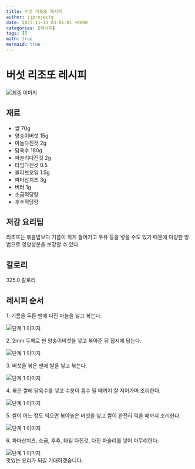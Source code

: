 ```yaml
---
title: 버섯 리조또 레시피
author: jjprojectg
date: 2023-11-13 03:01:01 +0000
categories: [레시피]
tags: []
math: true
mermaid: true
---
```

<meta name="og:type" content="website"/>
<meta charset="UTF-8"/>
<div class="header">
  <h1>버섯 리조또 레시피</h1>
</div>

<div class="container my-4">
  <div class="row">
    <div class="col-12 col-md-6">
      <div class="recipe-image">
        <img src="http://www.foodsafetykorea.go.kr/uploadimg/20141117/20141117053339_1416213219624.jpg" class="step-image" alt="최종 이미지"/>
      </div>
    </div>
    <div class="col-12 col-md-6">
      <div class="ingredients">
        <h2>재료</h2>
        <ul class="card">
          <li> 쌀 70g </li>
          <li>  양송이버섯 15g </li>
          <li>  마늘다진것 2g </li>
          <li>  닭육수 180g </li>
          <li>  파슬리다진것 2g </li>
          <li>  타임다진것 0.5 </li>
          <li>  올리브오일 1.5g </li>
          <li>  파마산치즈 3g </li>
          <li>  버터 1g </li>
          <li>  소금적당량 </li>
          <li>  후추적당량 </li>
</ul>
      </div>
    </div>
    <div class="col-12 col-md-6">
      <div class="ingredients">
        <h2>저감 요리팁</h2>
        <div class="card"> 
          <p>
            리조또는 볶음밥보다 기름이 적게 들어가고 우유 등을 넣을 수도 있기 때문에 다양한 방법으로 영양성분을 보강할 수 있다.
          </p>
        </div>
      </div>
      <div class="ingredients">
        <h2>칼로리</h2>
        <div class="card"> 
          <p>
            325.0 칼로리
          </p>
        </div>
      </div>
    </div>
  </div>

  <h2 class="my-4">레시피 순서</h2>
  <div class="card recipe-card">
    <div class="card-body recipe-step">
      <p class="card-text step-description">1. 기름을 두른 팬에 다진 마늘을 넣고 볶는다.</p>
      <img src="http://www.foodsafetykorea.go.kr/uploadimg/cook/788-1.jpg" alt="단계 1 이미지" class="step-image"/>
    </div>
  </div>
  <div class="card recipe-card">
    <div class="card-body recipe-step">
      <p class="card-text step-description">2. 2mm 두께로 썬 양송이버섯을 넣고 볶아준 뒤 접시에 담는다.</p>
      <img src="http://www.foodsafetykorea.go.kr/uploadimg/cook/788-2.jpg" alt="단계 1 이미지" class="step-image"/>
    </div>
  </div>
  <div class="card recipe-card">
    <div class="card-body recipe-step">
      <p class="card-text step-description">3. 버섯을 볶은 팬에 쌀을 넣고 볶는다.</p>
      <img src="http://www.foodsafetykorea.go.kr/uploadimg/cook/788-3.jpg" alt="단계 1 이미지" class="step-image"/>
    </div>
  </div>
  <div class="card recipe-card">
    <div class="card-body recipe-step">
      <p class="card-text step-description">4. 볶은 쌀에 닭육수를 넣고 수분이 흡수 될 때까지 잘 저어가며 조리한다.</p>
      <img src="http://www.foodsafetykorea.go.kr/uploadimg/cook/788-4.jpg" alt="단계 1 이미지" class="step-image"/>
    </div>
  </div>
  <div class="card recipe-card">
    <div class="card-body recipe-step">
      <p class="card-text step-description">5. 쌀이 어느 정도 익으면 볶아놓은 버섯을 넣고 쌀이 완전히 익을 때까지 조리한다.</p>
      <img src="http://www.foodsafetykorea.go.kr/uploadimg/cook/788-5.jpg" alt="단계 1 이미지" class="step-image"/>
    </div>
  </div>
  <div class="card recipe-card">
    <div class="card-body recipe-step">
      <p class="card-text step-description">6. 파마산치즈, 소금, 후추, 타임 다진것, 다진 파슬리를 넣어 마무리한다.</p>
      <img src="http://www.foodsafetykorea.go.kr/uploadimg/cook/788-6.jpg" alt="단계 1 이미지" class="step-image"/>
    </div>
  </div>

</div>
맛있는 요리가 되길 기대하겠습니다.
